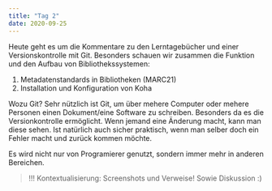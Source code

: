 ```yaml
---
title: "Tag 2"
date: 2020-09-25
---
```


Heute geht es um die Kommentare zu den Lerntagebücher und einer Versionskontrolle mit Git. Besonders schauen wir zusammen die Funktion und den Aufbau von Bibliothekssystemen: 
1. Metadatenstandards in Bibliotheken (MARC21)
2. Installation und Konfiguration von Koha

Wozu Git?
Sehr nützlich ist Git, um über mehere Computer oder mehere Personen einen Dokument/eine Software zu schreiben. Besonders da es die Versionkontrolle ermöglicht. Wenn jemand eine Änderung macht, kann man diese sehen. Ist natürlich auch sicher praktisch, wenn man selber doch ein Fehler macht und zurück kommen möchte.

Es wird nicht nur von Programierer genutzt, sondern immer mehr in anderen Bereichen. 



> !!! Kontextualisierung: Screenshots und Verweise! Sowie Diskussion :)
